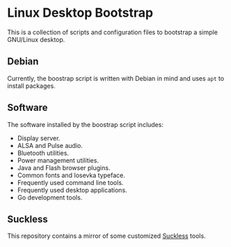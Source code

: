 # Linux Desktop Bootstrap

This is a collection of scripts and configuration files to bootstrap a simple GNU/Linux desktop.

## Debian

Currently, the boostrap script is written with Debian in mind and uses `apt` to install packages.

## Software

The software installed by the boostrap script includes:

- Display server.
- ALSA and Pulse audio.
- Bluetooth utilities.
- Power management utilities.
- Java and Flash browser plugins.
- Common fonts and Iosevka typeface.
- Frequently used command line tools.
- Frequently used desktop applications.
- Go development tools.

## Suckless

This repository contains a mirror of some customized [Suckless](http://suckless.org) tools.
